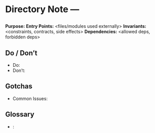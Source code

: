 
# Directory Note — <dir>

**Purpose:** <why this directory exists>
**Entry Points:** <files/modules used externally>
**Invariants:** <constraints, contracts, side effects>
**Dependencies:** <allowed deps, forbidden deps>

## Do / Don’t
- Do: <guideline>
- Don’t: <pitfall>

## Gotchas
- Common Issues: <issues>

## Glossary
- <term>: <definition>
